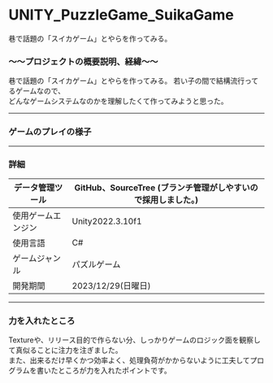 # UNITY_PuzzleGame_SuikaGame
巷で話題の「スイカゲーム」とやらを作ってみる。  


### ～～プロジェクトの概要説明、経緯～～  
巷で話題の「スイカゲーム」とやらを作ってみる。 
若い子の間で結構流行ってるゲームなので、  
どんなゲームシステムなのかを理解したくて作ってみようと思った。  

___
### ゲームのプレイの様子  

___  
### 詳細  
| データ管理ツール | GitHub、SourceTree (ブランチ管理がしやすいので採用しました。)|
----|---- 
| 使用ゲームエンジン | Unity2022.3.10f1 |
| 使用言語 | C# |
|ゲームジャンル|パズルゲーム|
|開発期間|2023/12/29(日曜日)|　　
---
### 力を入れたところ  
Textureや、リリース目的で作らない分、しっかりゲームのロジック面を観察して真似ることに注力を注ぎました。  
また、出来るだけ早くかつ効率よく、処理負荷がかからないように工夫してプログラムを書いたところが力を入れたポイントです。  
